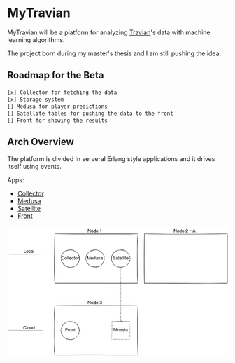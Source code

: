 # MyTravian

MyTravian will be a platform for analyzing [Travian](https://www.travian.com)'s data with machine learning algorithms.

The project born during my master's thesis and I am still pushing the idea.

## Roadmap for the Beta
    [x] Collector for fetching the data
    [x] Storage system
    [] Medusa for player predictions
    [] Satellite tables for pushing the data to the front
    [] Front for showing the results

## Arch Overview

The platform is divided in serveral Erlang style applications and it drives itself using events.

Apps:

- [Collector](/apps/collector/README.md)
- [Medusa](/apps/medusa/README.md)
- [Satellite](/apps/satellite/README.md)
- [Front](/apps/front/README.md)


![MyTrvian Arch](/imgs/mytravian_arch.png)
